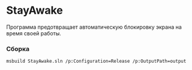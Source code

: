 ﻿StayAwake
=========

Программа предотвращает автоматическую блокировку экрана на время своей работы. 

### Сборка
```
msbuild StayAwake.sln /p:Configuration=Release /p:OutputPath=output
```
